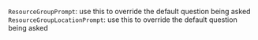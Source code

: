 `ResourceGroupPrompt`: use this to override the default question being asked
`ResourceGroupLocationPrompt`: use this to override the default question being asked
